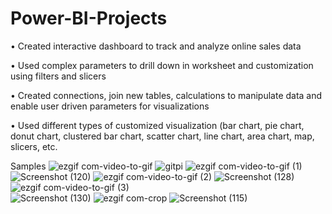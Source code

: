 # Power-BI-Projects

• Created interactive dashboard to track and analyze online sales data

• Used complex parameters to drill down in worksheet and
customization using filters and slicers

• Created connections, join new tables, calculations to manipulate
data and enable user driven parameters for visualizations

• Used different types of customized
visualization (bar chart, pie chart, donut chart,
clustered bar chart, scatter chart, line chart,
area chart, map, slicers, etc.



Samples
![ezgif com-video-to-gif](https://user-images.githubusercontent.com/118007169/228591502-3d9c67f5-5d03-4d8d-9723-0e902a12dfc5.gif)
![gitpi](https://user-images.githubusercontent.com/118007169/225159350-c05c9d90-ddda-41bb-917f-5712575229f0.png)
![ezgif com-video-to-gif (1)](https://user-images.githubusercontent.com/118007169/228607899-7281c3dd-3655-456d-a25d-e0d97fb3935d.gif)
![Screenshot (120)](https://user-images.githubusercontent.com/118007169/226142922-3df3f7e9-2731-4c2e-876e-eeff35262738.png)
![ezgif com-video-to-gif (2)](https://user-images.githubusercontent.com/118007169/228609613-77f2214a-565d-4251-9c79-72c38ca59bbd.gif)
![Screenshot (128)](https://user-images.githubusercontent.com/118007169/228609806-65df1f66-173c-4298-98e6-f496fd1e1bec.png)
![ezgif com-video-to-gif (3)](https://user-images.githubusercontent.com/118007169/228614799-8ff72413-e858-4e81-86f9-79534eca1e73.gif)                        
![Screenshot (130)](https://user-images.githubusercontent.com/118007169/228614029-35d71928-df89-40b0-8f1d-ca3f833db82c.png)
![ezgif com-crop](https://user-images.githubusercontent.com/118007169/228606883-617a0628-a7a1-43d5-a7db-adb1cbf86afe.gif)
![Screenshot (115)](https://user-images.githubusercontent.com/118007169/225758316-32983325-5fe5-462b-8148-133355909148.png)








